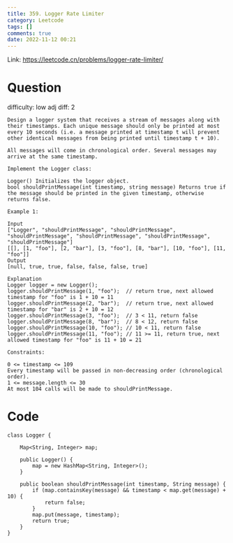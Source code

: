 ```yaml
---
title: 359. Logger Rate Limiter
category: Leetcode
tags: []
comments: true
date: 2022-11-12 00:21
---
```




Link: https://leetcode.cn/problems/logger-rate-limiter/

# Question

difficulty: low
adj diff: 2

    Design a logger system that receives a stream of messages along with their timestamps. Each unique message should only be printed at most every 10 seconds (i.e. a message printed at timestamp t will prevent other identical messages from being printed until timestamp t + 10).

    All messages will come in chronological order. Several messages may arrive at the same timestamp.

    Implement the Logger class:

    Logger() Initializes the logger object.
    bool shouldPrintMessage(int timestamp, string message) Returns true if the message should be printed in the given timestamp, otherwise returns false.

    Example 1:

    Input
    ["Logger", "shouldPrintMessage", "shouldPrintMessage", "shouldPrintMessage", "shouldPrintMessage", "shouldPrintMessage", "shouldPrintMessage"]
    [[], [1, "foo"], [2, "bar"], [3, "foo"], [8, "bar"], [10, "foo"], [11, "foo"]]
    Output
    [null, true, true, false, false, false, true]

    Explanation
    Logger logger = new Logger();
    logger.shouldPrintMessage(1, "foo");  // return true, next allowed timestamp for "foo" is 1 + 10 = 11
    logger.shouldPrintMessage(2, "bar");  // return true, next allowed timestamp for "bar" is 2 + 10 = 12
    logger.shouldPrintMessage(3, "foo");  // 3 < 11, return false
    logger.shouldPrintMessage(8, "bar");  // 8 < 12, return false
    logger.shouldPrintMessage(10, "foo"); // 10 < 11, return false
    logger.shouldPrintMessage(11, "foo"); // 11 >= 11, return true, next allowed timestamp for "foo" is 11 + 10 = 21

    Constraints:

    0 <= timestamp <= 109
    Every timestamp will be passed in non-decreasing order (chronological order).
    1 <= message.length <= 30
    At most 104 calls will be made to shouldPrintMessage.

# Code

```
class Logger {

    Map<String, Integer> map;

    public Logger() {
        map = new HashMap<String, Integer>();
    }

    public boolean shouldPrintMessage(int timestamp, String message) {
        if (map.containsKey(message) && timestamp < map.get(message) + 10) {
            return false;
        }
        map.put(message, timestamp);
        return true;
    }
}
```
